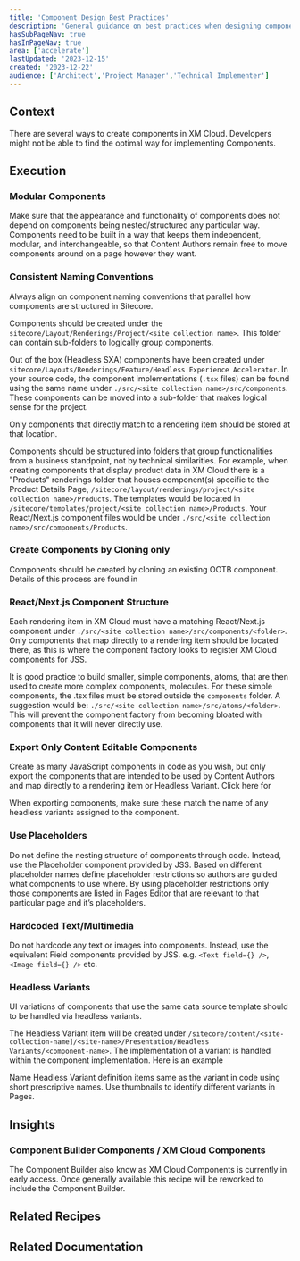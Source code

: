```yaml
---
title: 'Component Design Best Practices'
description: 'General guidance on best practices when designing components and variants/versions.'
hasSubPageNav: true
hasInPageNav: true
area: ['accelerate']
lastUpdated: '2023-12-15'
created: '2023-12-22'
audience: ['Architect','Project Manager','Technical Implementer']
---
```


## Context

There are several ways to create components in XM Cloud. Developers might not be able to find the optimal way for implementing Components.

## Execution

### Modular Components

Make sure that the appearance and functionality of components does not depend on components being nested/structured any particular way. Components need to be built in a way that keeps them independent, modular, and interchangeable, so that Content Authors remain free to move components around on a page however they want.

### Consistent Naming Conventions

Always align on component naming conventions that parallel how components are structured in Sitecore.

Components should be created under the `sitecore/Layout/Renderings/Project/<site collection name>`. This folder can contain sub-folders to logically group components.

Out of the box (Headless SXA) components have been created under `sitecore/Layouts/Renderings/Feature/Headless Experience Accelerator`. In your source code, the component implementations (`.tsx` files) can be found using the same name under `./src/<site collection name>/src/components`. These components can be moved into a sub-folder that makes logical sense for the project.

Only components that directly match to a rendering item should be stored at that location.

Components should be structured into folders that group functionalities from a business standpoint, not by technical similarities. For example, when creating components that display product data in XM Cloud there is a "Products" renderings folder that houses component(s) specific to the Product Details Page, `/sitecore/layout/renderings/project/<site collection name>/Products`. The templates would be located in `/sitecore/templates/project/<site collection name>/Products`. Your React/Next.js component files would be under `./src/<site collection name>/src/components/Products`.

### Create Components by Cloning only

Components should be created by cloning an existing OOTB component. Details of this process are found in <TextLink as="span" displayInline="true" text="this recipe" href="/learn/accelerate/xm-cloud/implementation/developer-experience/creating-new-components" hideIcon="true" />

### React/Next.js Component Structure

Each rendering item in XM Cloud must have a matching React/Next.js component under `./src/<site collection name>/src/components/<folder>`. Only components that map directly to a rendering item should be located there, as this is where the component factory looks to register XM Cloud components for JSS.

It is good practice to build smaller, simple components, atoms, that are then used to create more complex components, molecules. For these simple components, the .tsx files must be stored outside the `components` folder. A suggestion would be: `./src/<site collection name>/src/atoms/<folder>`. This will prevent the component factory from becoming bloated with components that it will never directly use.

### Export Only Content Editable Components

Create as many JavaScript components in code as you wish, but only export the components that are intended to be used by Content Authors and map directly to a rendering item or Headless Variant. Click here for <TextLink as="span" displayInline="true" text="Example Code" href="/learn/accelerate/xm-cloud/appendix-ii/example-code/exported-components-example" hideIcon="true" />

When exporting components, make sure these match the name of any headless variants assigned to the component.

### Use Placeholders

Do not define the nesting structure of components through code. Instead, use the Placeholder component provided by JSS. Based on different placeholder names define placeholder restrictions so authors are guided what components to use where. By using placeholder restrictions only those components are listed in Pages Editor that are relevant to that particular page and it’s placeholders.

### Hardcoded Text/Multimedia

Do not hardcode any text or images into components. Instead, use the equivalent Field components provided by JSS. e.g. `<Text field={} />`, `<Image field={} />` etc.

### Headless Variants

UI variations of components that use the same data source template should to be handled via headless variants.

The Headless Variant item will be created under `/sitecore/content/<site-collection-name]/<site-name>/Presentation/Headless Variants/<component-name>`. The implementation of a variant is handled within the component implementation. Here is an example

Name Headless Variant definition items same as the variant in code using short prescriptive names. Use thumbnails to identify different variants in Pages.

## Insights

### Component Builder Components / XM Cloud Components

The Component Builder also know as XM Cloud Components is currently in early access. Once generally available this recipe will be reworked to include the Component Builder.

## Related Recipes

<Row columns={4}>
  <Link title="Creating new components" link="/learn/accelerate/xm-cloud/implementation/developer-experience/creating-new-components" />
</Row>

## Related Documentation

<Row columns={4}>
  <Link title="Project Structure" link="https://developers.sitecore.com/learn/faq/xm-cloud-recommended-practices/project-structure#component-design" />
</Row>
